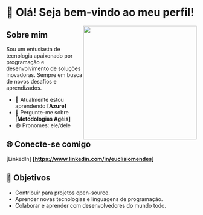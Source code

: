 # 👋 Olá! Seja bem-vindo ao meu perfil!

<img src="https://media.giphy.com/media/26tn33aiTi1jkl6H6/giphy.gif" align="right" width="300">

## Sobre mim

Sou um entusiasta de tecnologia apaixonado por programação e desenvolvimento de soluções inovadoras. Sempre em busca de novos desafios e aprendizados.

- 🌱 Atualmente estou aprendendo **[Azure]**
- 💬 Pergunte-me sobre **[Metodologias Agéis]**
- 😄 Pronomes: ele/dele



## 🌐 Conecte-se comigo

[LinkedIn] **[https://www.linkedin.com/in/euclisiomendes]**

## 🎯 Objetivos

- Contribuir para projetos open-source.
- Aprender novas tecnologias e linguagens de programação.
- Colaborar e aprender com desenvolvedores do mundo todo.

